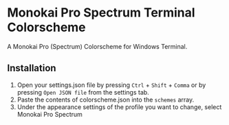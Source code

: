 # Monokai Pro Spectrum Terminal Colorscheme
A Monokai Pro (Spectrum) Colorscheme for Windows Terminal.

## Installation
1. Open your settings.json file by pressing `Ctrl` + `Shift` + `Comma` or by pressing `Open JSON file` from the settings tab.
2. Paste the contents of colorscheme.json into the `schemes` array.
3. Under the appearance settings of the profile you want to change, select Monokai Pro Spectrum
